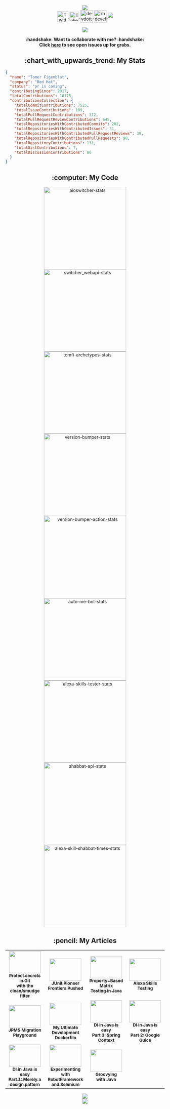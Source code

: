 <p align="center">
  <a href="https://git.io/typing-svg" target="blank">
    <img align="center" src="https://readme-typing-svg.herokuapp.com/?font=Anton&size=30&duration=4000&color=9A1E1EFF&center=true&lines=Hey+there+👋;I%27m+Tomer...;Nice+to+meet+you!"/>
  </a>
  <br/>
  <a href="https://twitter.com/intent/follow?screen_name=realTomFi" target="blank">
    <img align="center" src="https://cdn.jsdelivr.net/npm/simple-icons@3.0.1/icons/twitter.svg" alt="twitter" height="35" width="35"/>
  </a>
  <a href="https://www.linkedin.com/in/tomerfi" target="blank">
    <img align="center" src="https://cdn.jsdelivr.net/npm/simple-icons@3.0.1/icons/linkedin.svg" alt="linkedin" height="30" width="30"/>
  </a>
  <a href="https://dev.to/tomerfi" target="blank">
    <img align="center" src="https://cdn.jsdelivr.net/npm/simple-icons@3.0.1/icons/dev-dot-to.svg" alt="devdotto" height="40"/>
  </a>
  <a href="https://developers.redhat.com/author/tomerfi" target="blank">
    <img align="center" src="https://cdn.jsdelivr.net/npm/simple-icons@3.0.1/icons/redhat.svg" alt="rhdeveloper" height="40"/>
  </a>
  <img src="https://capsule-render.vercel.app/api?type=slice&color=9A1E1EFF&height=10&section=header" />
</p>

<p align="center">
  <a href="https://skillicons.dev">
    <img src="https://skillicons.dev/icons?i=java,py,go,nodejs,git,docker,kubernetes,openshift,linux,bash,vscode&theme=dark" />
  </a>
</p>

<p align="center"><b>
  :handshake: Want to collaborate with me? :handshake:</br>
  Click <a href=https://github.com/search?p=1&q=label%3A%22help+wanted%22%2C%22good+first+issue%22%2C%22hacktoberfest%22+%40TomerFi&state=open&type=Issues>here</a> to see open issues up for grabs.
</b></p>

<h2 align="center" border-bottom: none>:chart_with_upwards_trend: My Stats</h2>

<p align="center">

<!--START OF STATS-->

```json
{
  "name": "Tomer Figenblat",
  "company": "Red Hat",
  "status": "pr is coming",
  "contributingSince": 2017,
  "totalContributions": 10175,
  "contributionsCollection": {
    "totalCommitContributions": 7525,
    "totalIssueContributions": 109,
    "totalPullRequestContributions": 372,
    "totalPullRequestReviewContributions": 645,
    "totalRepositoriesWithContributedCommits": 202,
    "totalRepositoriesWithContributedIssues": 51,
    "totalRepositoriesWithContributedPullRequestReviews": 39,
    "totalRepositoriesWithContributedPullRequests": 98,
    "totalRepositoryContributions": 131,
    "totalGistContributions": 7,
    "totalDiscussionContributions": 80
  }
}
```

<!--END OF STATS-->

</p>

<h2 align="center">:computer: My Code</h2>

<p align="center">
  <a href="https://github.com/TomerFi/aioswitcher">
    <img width="260" src="https://denvercoder1-github-readme-stats.vercel.app/api/pin/?username=TomerFi&repo=aioswitcher&theme=swift&hide_border=true" alt="aioswitcher-stats">
  </a>
  <a href="https://github.com/TomerFi/switcher_webapi">
    <img width="260" src="https://denvercoder1-github-readme-stats.vercel.app/api/pin/?username=TomerFi&repo=switcher_webapi&theme=swift&hide_border=true" alt="switcher_webapi-stats">
  </a>
  <a href="https://github.com/TomerFi/tomfi-archetypes">
    <img width="260" src="https://denvercoder1-github-readme-stats.vercel.app/api/pin/?username=TomerFi&repo=tomfi-archetypes&theme=swift&hide_border=true" alt="tomfi-archetypes-stats">
  </a>
  <a href="https://github.com/TomerFi/version-bumper">
    <img width="260" src="https://denvercoder1-github-readme-stats.vercel.app/api/pin/?username=TomerFi&repo=version-bumper&theme=swift&hide_border=true" alt="version-bumper-stats">
  </a>
  <a href="https://github.com/TomerFi/version-bumper-action">
    <img width="260" src="https://denvercoder1-github-readme-stats.vercel.app/api/pin/?username=TomerFi&repo=version-bumper-action&theme=swift&hide_border=true" alt="version-bumper-action-stats">
  </a>
  <a href="https://github.com/TomerFi/auto-me-bot">
    <img width="260" src="https://denvercoder1-github-readme-stats.vercel.app/api/pin/?username=TomerFi&repo=auto-me-bot&theme=swift&hide_border=true" alt="auto-me-bot-stats">
  </a>
  <a href="https://github.com/TomerFi/alexa-skills-tester">
    <img width="260" src="https://denvercoder1-github-readme-stats.vercel.app/api/pin/?username=TomerFi&repo=alexa-skills-tester&theme=swift&hide_border=true" alt="alexa-skills-tester-stats">
  </a>
  <a href="https://github.com/TomerFi/shabbat-api">
    <img width="260" src="https://denvercoder1-github-readme-stats.vercel.app/api/pin/?username=TomerFi&repo=shabbat-api&theme=swift&hide_border=true" alt="shabbat-api-stats">
  </a>
  <a href="https://github.com/TomerFi/alexa-skill-shabbat-times">
    <img width="260" src="https://denvercoder1-github-readme-stats.vercel.app/api/pin/?username=TomerFi&repo=alexa-skill-shabbat-times&theme=swift&hide_border=true" alt="alexa-skill-shabbat-times-stats">
  </a>
</p>

<h2 align="center">:pencil: My Articles</h2>

<table align="center">
  <tr>
    <td align="center" width="220">
      <a href="https://developers.redhat.com/articles/2022/02/02/protect-secrets-git-cleansmudge-filter">
        <img src="https://developers.redhat.com/sites/default/files/styles/article_feature/public/GC-security_2x.png?itok=5tLQDXGH" width="100" height="70" alt=""/><br />
        <sub><b>Protect secrets in Git<br/>with the clean/smudge filter</b></sub>
      </a>
    </td>
    <td align="center" width="220">
      <a href="https://dev.to/tomerfi/junit-pioneer-frontiers-pushed-3jh7">
        <img src="https://source.unsplash.com/E0AHdsENmDg" width="100" height="70" alt=""/><br />
        <sub><b>JUnit Pioneer<br/>Frontiers Pushed</b></sub>
      </a>
    </td>
    <td align="center" width="220">
      <a href="https://dev.to/tomerfi/property-based-matrix-testing-in-java-47p4">
        <img src="https://source.unsplash.com/EWLHA4T-mso" width="100" height="70" alt=""/><br />
        <sub><b>Property-Based Matrix<br/>Testing in Java</b></sub>
      </a>
    </td>
    <td align="center" width="220">
      <a href="https://dev.to/tomerfi/alexa-skills-testing-4pfd">
        <img src="https://source.unsplash.com/k1osF_h2fzA" width="100" height="70" alt=""/><br />
        <sub><b>Alexa Skills<br/>Testing</b></sub>
      </a>
    </td>
  </tr>
  <tr>
    <td align="center" width="220">
      <a href="https://dev.to/tomerfi/jpms-migration-playground-a94">
        <img src="https://source.unsplash.com/B-x4VaIriRc" width="100" height="70" alt=""/><br />
        <sub><b>JPMS Migration<br/>Playground</b></sub>
      </a>
    </td>
    <td align="center" width="220">
      <a href="https://dev.to/tomerfi/my-ultimate-development-dockerfile-4hg1">
        <img src="https://source.unsplash.com/tjX_sniNzgQ" width="100" height="70" alt=""/><br />
        <sub><b>My Ultimate Development<br/>Dockerfile</b></sub>
      </a>
    </td>
    <td align="center" width="220">
      <a href="https://dev.to/tomerfi/dependency-injection-in-java-is-easy-part-3-leveraging-with-spring-context-gcc">
        <img src="https://source.unsplash.com/AaEQmoufHLk" width="100" height="70" alt=""/><br />
        <sub><b>DI in Java is easy<br/>Part 3: Spring Context</b></sub>
      </a>
    </td>
    <td align="center" width="220">
      <a href="https://dev.to/tomerfi/dependency-injection-in-java-is-easy-part-2-leveraging-with-google-guice-6i4">
        <img src="https://source.unsplash.com/ieic5Tq8YMk" width="100" height="70" alt=""/><br />
        <sub><b>DI in Java is easy<br/>Part 2: Google Guice</b></sub>
      </a>
    </td>
  </tr>
  <tr>
    <td align="center" width="220">
      <a href="https://dev.to/tomerfi/dependency-injection-in-java-is-easy-part-1-a-mear-design-pattern-2l8">
        <img src="https://source.unsplash.com/_SgRNwAVNKw" width="100" height="70" alt=""/><br />
        <sub><b>DI in Java is easy<br/>Part 1: Merely a design pattern</b></sub>
      </a>
    </td>
    <td align="center" width="220">
      <a href="https://dev.to/tomerfi/experimenting-with-robotframework-and-selenium-4jgc">
        <img src="https://source.unsplash.com/5L0R8ZqPZHk" width="100" height="70" alt=""/><br />
        <sub><b>Experimenting with<br/>RobotFramework and Selenium</b></sub>
      </a>
    </td>
    <td align="center" width="220">
      <a href="https://dev.to/tomerfi/groovying-with-java-59hp">
        <img src="https://source.unsplash.com/WrYAR-yDwe8" width="100" height="70" alt=""/><br />
        <sub><b>Groovying<br/>with Java</b></sub>
      </a>
    </td>
  </tr>
</table>

<p align="center">
  <img src="https://capsule-render.vercel.app/api?type=slice&color=9A1E1EFF&height=10&section=header"/><br/>
  <a href="https://git.io/typing-svg" target="blank">
    <img align="center" src="https://readme-typing-svg.herokuapp.com/?font=Anton&size=20&duration=8000&color=9A1E1EFF&center=true&lines=Made+with+💟+for+Open-source+software.+🤟"/>
  </a>
</p>
